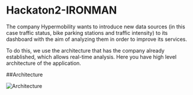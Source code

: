 # Hackaton2-IRONMAN
The company Hypermobility wants to introduce new data sources (in this case traffic status, bike parking stations and traffic intensity) to its dashboard with the aim of analyzing them in order to improve its services. 

To do this, we use the architecture that has the company already established, which allows real-time analysis.
Here you have high level architecture of the application.

##Architecture

![Architecture](https://user-images.githubusercontent.com/55293318/72805276-c8ad3200-3c52-11ea-91ad-88714866add8.png)
